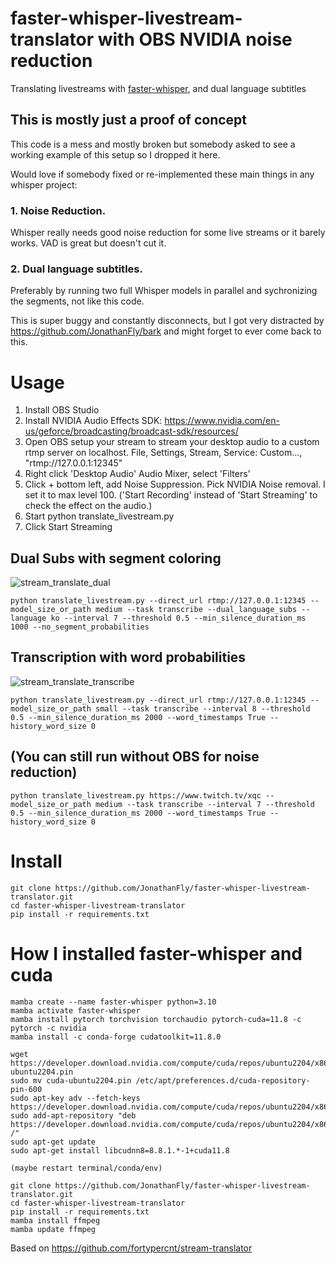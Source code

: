 # faster-whisper-livestream-translator with OBS NVIDIA noise reduction
Translating livestreams with [faster-whisper](https://github.com/guillaumekln/faster-whisper), and dual language subtitles

## This is mostly just a proof of concept

This code is a mess and mostly broken but somebody asked to see a working example of this setup so I dropped it here.

Would love if somebody fixed or re-implemented these main things in any whisper project:

### 1. Noise Reduction. 
Whisper really needs good noise reduction for some live streams or it barely works. VAD is great but doesn't cut it.
### 2. Dual language subtitles.
Preferably by running two full Whisper models in parallel and sychronizing the segments, not like this code.

This is super buggy and constantly disconnects, but I got very distracted by https://github.com/JonathanFly/bark and might forget to ever come back to this.

# Usage

1. Install OBS Studio
2. Install NVIDIA Audio Effects SDK:
https://www.nvidia.com/en-us/geforce/broadcasting/broadcast-sdk/resources/
3. Open OBS setup your stream to stream your desktop audio to a custom rtmp server on localhost.
File, Settings, Stream, Service: Custom..., "rtmp://127.0.0.1:12345"
4. Right click 'Desktop Audio' Audio Mixer, select 'Filters'
5. Click + bottom left, add Noise Suppression. Pick NVIDIA Noise removal. I set it to max level 100. ('Start Recording' instead of 'Start Streaming' to check the effect on the audio.)
6. Start python translate_livestream.py 
7. Click Start Streaming

## Dual Subs with segment coloring
![stream_translate_dual](https://user-images.githubusercontent.com/163408/234679630-cf69aaa6-c83f-48b5-865b-499c86b675b3.PNG)
```
python translate_livestream.py --direct_url rtmp://127.0.0.1:12345 --model_size_or_path medium --task transcribe --dual_language_subs --language ko --interval 7 --threshold 0.5 --min_silence_duration_ms 1000 --no_segment_probabilities
```

## Transcription with word probabilities
![stream_translate_transcribe](https://user-images.githubusercontent.com/163408/234680044-d8549991-9676-40a6-904e-f9e6c72884fe.PNG)
```
python translate_livestream.py --direct_url rtmp://127.0.0.1:12345 --model_size_or_path small --task transcribe --interval 8 --threshold 0.5 --min_silence_duration_ms 2000 --word_timestamps True --history_word_size 0
```

## (You can still run without OBS for noise reduction)
```
python translate_livestream.py https://www.twitch.tv/xqc --model_size_or_path medium --task transcribe --interval 7 --threshold 0.5 --min_silence_duration_ms 2000 --word_timestamps True --history_word_size 0
```

# Install
```
git clone https://github.com/JonathanFly/faster-whisper-livestream-translator.git
cd faster-whisper-livestream-translator
pip install -r requirements.txt
```

# How I installed faster-whisper and cuda
```
mamba create --name faster-whisper python=3.10
mamba activate faster-whisper
mamba install pytorch torchvision torchaudio pytorch-cuda=11.8 -c pytorch -c nvidia
mamba install -c conda-forge cudatoolkit=11.8.0

wget https://developer.download.nvidia.com/compute/cuda/repos/ubuntu2204/x86_64/cuda-ubuntu2204.pin
sudo mv cuda-ubuntu2204.pin /etc/apt/preferences.d/cuda-repository-pin-600
sudo apt-key adv --fetch-keys https://developer.download.nvidia.com/compute/cuda/repos/ubuntu2204/x86_64/3bf863cc.pub
sudo add-apt-repository "deb https://developer.download.nvidia.com/compute/cuda/repos/ubuntu2204/x86_64/ /"
sudo apt-get update
sudo apt-get install libcudnn8=8.8.1.*-1+cuda11.8

(maybe restart terminal/conda/env)

git clone https://github.com/JonathanFly/faster-whisper-livestream-translator.git
cd faster-whisper-livestream-translator
pip install -r requirements.txt
mamba install ffmpeg
mamba update ffmpeg
```


Based on https://github.com/fortypercnt/stream-translator 
